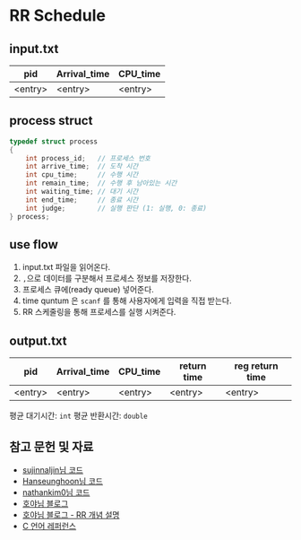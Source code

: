 # RR Schedule

## input.txt

| pid       | Arrival_time | CPU_time  |
| --------- | ------------ | --------- |
| \<entry\> | \<entry\>    | \<entry\> |

## process struct

```c
typedef struct process
{
    int process_id;   // 프로세스 번호
    int arrive_time;  // 도착 시간
    int cpu_time;     // 수행 시간
    int remain_time;  // 수행 후 남아있는 시간
    int waiting_time; // 대기 시간
    int end_time;     // 종료 시간
    int judge;        // 실행 판단 (1: 실행, 0: 종료)
} process;
```

## use flow

1. input.txt 파일을 읽어온다.
2. `,`으로 데이터를 구분해서 프로세스 정보를 저장한다.
3. 프로세스 큐에(ready queue) 넣어준다.
4. time quntum 은 `scanf` 를 통해 사용자에게 입력을 직접 받는다.
5. RR 스케줄링을 통해 프로세스를 실행 시켜준다.

## output.txt

| pid       | Arrival_time | CPU_time  | return time | reg return time |
| --------- | ------------ | --------- | ----------- | --------------- |
| \<entry\> | \<entry\>    | \<entry\> | \<entry\>   | \<entry\>       |

평균 대기시간: `int`
평균 반환시간: `double`

## 참고 문헌 및 자료

- [sujinnaljin님 코드](https://github.com/sujinnaljin/CPU_Scheduler/blob/master/CPU_Scheduler/CPU_Scheduler/main.c)
- [Hanseunghoon님 코드](https://github.com/Hanseunghoon/Process-Scheduling-Algorithm/blob/master/SCHEDULING.c)
- [nathankim0님 코드](https://github.com/nathankim0/os-scheduler/blob/97266057a6a10322a74b3dc2f004460744563a5f/Project4/Project4/%EC%B5%9C%EC%A2%85_%EC%A3%BC%EC%84%9D.c)
- [호야님 블로그](https://kim-hoya.tistory.com/22)
- [호야님 블로그 - RR 개념 설명](https://kim-hoya.tistory.com/11)
- [C 언어 레퍼런스](https://modoocode.com/51)
